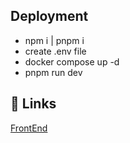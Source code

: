 ## Deployment

- npm i | pnpm i
- create .env file
- docker compose up -d
- pnpm run dev

## 🔗 Links
[FrontEnd](https://github.com/isakiDev/react-calendar-ts)
